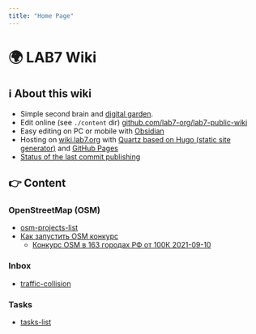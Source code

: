 ```yaml
---
title: "Home Page"
---
```


# 🌍 LAB7 Wiki

## ℹ️ About this wiki

- Simple second brain and [digital garden](https://jzhao.xyz/posts/digital-gardening).
- Edit online (see `./content` dir) [github.com/lab7-org/lab7-public-wiki](https://github.com/lab7-org/lab7-public-wiki/tree/main/content)
- Easy editing on PC or mobile with [Obsidian](https://obsidian.md/)
- Hosting on [wiki.lab7.org](htts://wiki.lab7.org) with [Quartz based on Hugo (static site generator)](https://github.com/jackyzha0/quartz) and [GitHub Pages](https://pages.github.com/)
- [Status of the last commit publishing](https://github.com/lab7-org/lab7-public-wiki/actions)

## 👉 Content

### OpenStreetMap (OSM)

- [osm-projects-list](notes/osm-projects-list.md)
- [Как запустить OSM конкурс](notes/howto-launch-osm-challenge.md)
	- [Конкурс OSM в 163 городах РФ от 100К 2021-09-10](notes/osm-competition-2021-09-10.md)


### Inbox

- [traffic-collision](notes/traffic-collision.md)


### Tasks

- [tasks-list](tasks/tasks-list.md)